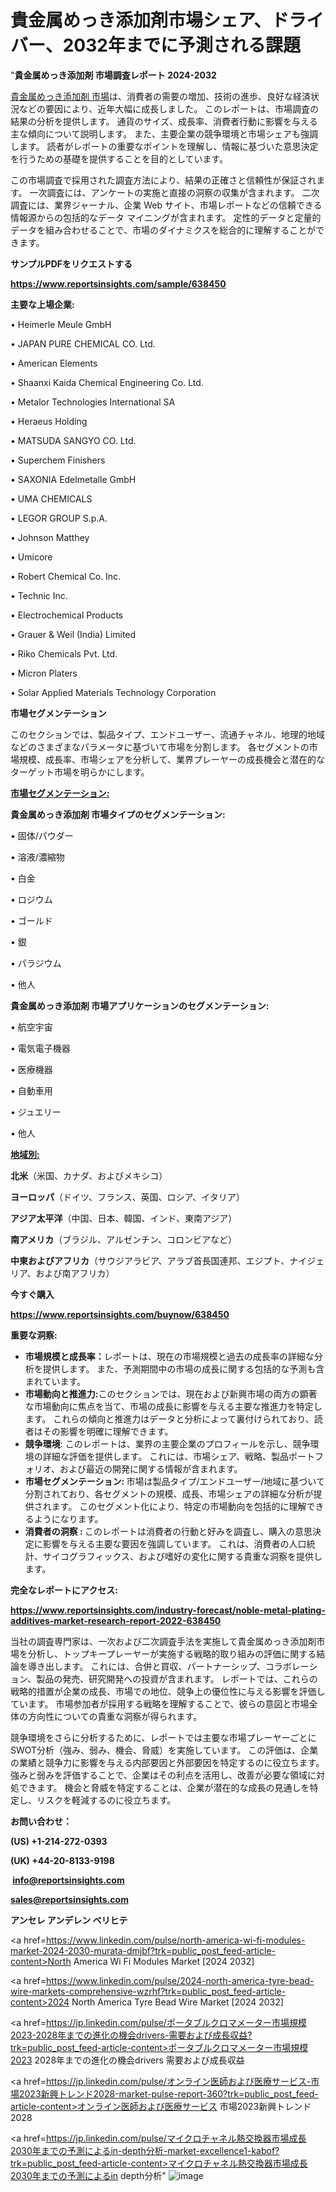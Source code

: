 # 貴金属めっき添加剤市場シェア、ドライバー、2032年までに予測される課題

"<strong>貴金属めっき添加剤 市場調査レポート 2024-2032</strong>

<a href=https://www.reportsinsights.com/sample/638450>貴金属めっき添加剤 市場</a>は、消費者の需要の増加、技術の進歩、良好な経済状況などの要因により、近年大幅に成長しました。 このレポートは、市場調査の結果の分析を提供します。 通貨のサイズ、成長率、消費者行動に影響を与える主な傾向について説明します。 また、主要企業の競争環境と市場シェアも強調します。 読者がレポートの重要なポイントを理解し、情報に基づいた意思決定を行うための基礎を提供することを目的としています。

この市場調査で採用された調査方法により、結果の正確さと信頼性が保証されます。 一次調査には、アンケートの実施と直接の洞察の収集が含まれます。 二次調査には、業界ジャーナル、企業 Web サイト、市場レポートなどの信頼できる情報源からの包括的なデータ マイニングが含まれます。 定性的データと定量的データを組み合わせることで、市場のダイナミクスを総合的に理解することができます。

<strong><b>サンプルPDFをリクエストする</b></strong>

<a href=https://www.reportsinsights.com/sample/638450><strong><u>https://www.reportsinsights.com/sample/638450</u></strong></a>

<strong>主要な上場企業:</strong>

• Heimerle Meule GmbH

• JAPAN PURE CHEMICAL CO. Ltd.

• American Elements

• Shaanxi Kaida Chemical Engineering Co. Ltd.

• Metalor Technologies International SA

• Heraeus Holding

• MATSUDA SANGYO CO. Ltd.

• Superchem Finishers

• SAXONIA Edelmetalle GmbH

• UMA CHEMICALS

• LEGOR GROUP S.p.A.

• Johnson Matthey

• Umicore

• Robert Chemical Co. Inc.

• Technic Inc.

• Electrochemical Products

• Grauer & Weil (India) Limited

• Riko Chemicals Pvt. Ltd.

• Micron Platers

• Solar Applied Materials Technology Corporation

<strong>市場セグメンテーション</strong>

このセクションでは、製品タイプ、エンドユーザー、流通チャネル、地理的地域などのさまざまなパラメータに基づいて市場を分割します。 各セグメントの市場規模、成長率、市場シェアを分析して、業界プレーヤーの成長機会と潜在的なターゲット市場を明らかにします。

<strong><u>市場セグメンテーション</u></strong><strong><u>:</u></strong>

<strong>貴金属めっき添加剤 市場タイプのセグメンテーション:</strong>

• 固体/パウダー

• 溶液/濃縮物

• 白金

• ロジウム

• ゴールド

• 銀

• パラジウム

• 他人

<strong>貴金属めっき添加剤 市場アプリケーションのセグメンテーション:</strong>

• 航空宇宙

• 電気電子機器

• 医療機器

• 自動車用

• ジュエリー

• 他人

<strong><u>地域別</u></strong><strong><u>:</u></strong>

<strong>北米</strong>（米国、カナダ、およびメキシコ）

<strong>ヨーロッパ</strong>（ドイツ、フランス、英国、ロシア、イタリア）

<strong>アジア太平洋</strong>（中国、日本、韓国、インド、東南アジア）

<strong>南アメリカ</strong>（ブラジル、アルゼンチン、コロンビアなど）

<strong>中東およびアフリカ</strong>（サウジアラビア、アラブ首長国連邦、エジプト、ナイジェリア、および南アフリカ）

<strong>今すぐ購入</strong>

<a href=https://www.reportsinsights.com/buynow/638450><strong><u>https://www.reportsinsights.com/buynow/638450</u></strong></a>

<strong>重要な洞察:</strong>
<ul>
  <li><strong>市場規模と成長率：</strong>レポートは、現在の市場規模と過去の成長率の詳細な分析を提供します。 また、予測期間中の市場の成長に関する包括的な予測も含まれています。</li>
  <li><strong>市場動向と推進力:</strong>このセクションでは、現在および新興市場の両方の顕著な市場動向に焦点を当て、市場の成長に影響を与える主要な推進力を特定します。 これらの傾向と推進力はデータと分析によって裏付けられており、読者はその影響を明確に理解できます。</li>
  <li><strong>競争環境</strong>: このレポートは、業界の主要企業のプロフィールを示し、競争環境の詳細な評価を提供します。 これには、市場シェア、戦略、製品ポートフォリオ、および最近の開発に関する情報が含まれます。</li>
  <li><strong>市場セグメンテーション: </strong>市場は製品タイプ/エンドユーザー/地域に基づいて分割されており、各セグメントの規模、成長、市場シェアの詳細な分析が提供されます。 このセグメント化により、特定の市場動向を包括的に理解できるようになります。</li>
  <li><strong>消費者の洞察 : </strong>このレポートは消費者の行動と好みを調査し、購入の意思決定に影響を与える主要な要因を強調しています。 これは、消費者の人口統計、サイコグラフィックス、および嗜好の変化に関する貴重な洞察を提供します。</li>
</ul>
<strong>完全なレポートにアクセス:</strong>

<a href=https://www.reportsinsights.com/industry-forecast/noble-metal-plating-additives-market-research-report-2022-638450><strong><u><b>https://www.reportsinsights.com/industry-forecast/noble-metal-plating-additives-market-research-report-2022-638450</b></u></strong></a>

当社の調査専門家は、一次および二次調査手法を実施して貴金属めっき添加剤市場を分析し、トップキープレーヤーが実施する戦略的取り組みの評価に関する結論を導き出します。 これには、合併と買収、パートナーシップ、コラボレーション、製品の発売、研究開発への投資が含まれます。 レポートでは、これらの戦略的措置が企業の成長、市場での地位、競争上の優位性に与える影響を評価しています。 市場参加者が採用する戦略を理解することで、彼らの意図と市場全体の方向性についての貴重な洞察が得られます。

競争環境をさらに分析するために、レポートでは主要な市場プレーヤーごとにSWOT分析（強み、弱み、機会、脅威）を実施しています。 この評価は、企業の業績と競争力に影響を与える内部要因と外部要因を特定するのに役立ちます。 強みと弱みを評価することで、企業はその利点を活用し、改善が必要な領域に対処できます。 機会と脅威を特定することは、企業が潜在的な成長の見通しを特定し、リスクを軽減するのに役立ちます。

<strong>お問い合わせ：</strong>

<strong>(US) +1-214-272-0393</strong>

<strong>(UK) +44-20-8133-9198</strong>

<strong> </strong><a href=info@reportsinsights.com><strong><u>info@reportsinsights.com</u></strong></a>

<a href=sales@reportsinsights.com><strong><u>sales@reportsinsights.com</u></strong></a>

<strong>アンセレ アンデレン ベリヒテ</strong>

<a href=https://www.linkedin.com/pulse/north-america-wi-fi-modules-market-2024-2030-murata-dmjbf?trk=public_post_feed-article-content>North America Wi Fi Modules Market [2024 2032]</a>

<a href=https://www.linkedin.com/pulse/2024-north-america-tyre-bead-wire-markets-comprehensive-wzrhf?trk=public_post_feed-article-content>2024 North America Tyre Bead Wire Market [2024 2032]</a>

<a href=https://jp.linkedin.com/pulse/ポータブルクロマメーター市場規模2023-2028年までの進化の機会drivers-需要および成長収益?trk=public_post_feed-article-content>ポータブルクロマメーター市場規模2023 2028年までの進化の機会drivers 需要および成長収益</a>

<a href=https://jp.linkedin.com/pulse/オンライン医師および医療サービス-市場2023新興トレンド2028-market-pulse-report-360?trk=public_post_feed-article-content>オンライン医師および医療サービス 市場2023新興トレンド2028</a>

<a href=https://jp.linkedin.com/pulse/マイクロチャネル熱交換器市場成長2030年までの予測によるin-depth分析-market-excellence1-kabof?trk=public_post_feed-article-content>マイクロチャネル熱交換器市場成長2030年までの予測によるin depth分析</a>"
![image](https://github.com/gayatrid12/RIgrowth/assets/158473851/aee35c8f-3072-415a-a6e8-8d5ac3c5aef1)
